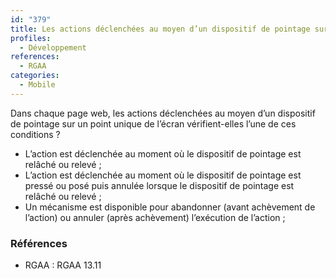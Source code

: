 ```yaml
---
id: "379"
title: Les actions déclenchées au moyen d’un dispositif de pointage sur un point unique de l’écran peuvent faire l’objet d’une annulation
profiles:
  - Développement
references:
  - RGAA
categories:
  - Mobile
---
```


Dans chaque page web, les actions déclenchées au moyen d’un dispositif de pointage sur un point unique de l’écran vérifient-elles l’une de ces conditions ?
* L’action est déclenchée au moment où le dispositif de pointage est relâché ou relevé ;
* L’action est déclenchée au moment où le dispositif de pointage est pressé ou posé puis annulée lorsque le dispositif de pointage est relâché ou relevé ;
* Un mécanisme est disponible pour abandonner (avant achèvement de l’action) ou annuler (après achèvement) l’exécution de l’action ;


### Références

*   RGAA : RGAA 13.11
